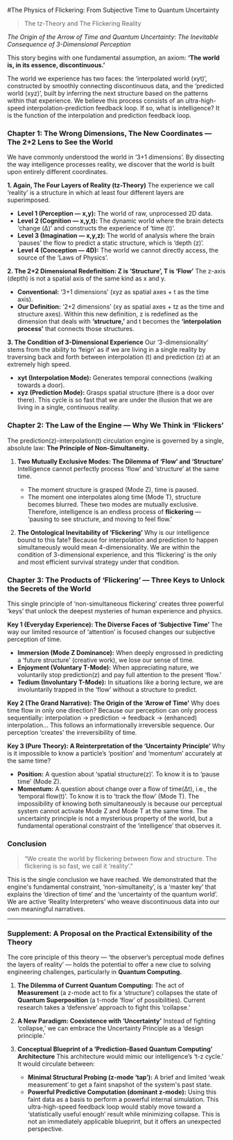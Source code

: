 #The Physics of Flickering: From Subjective Time to Quantum Uncertainty

> The tz-Theory and The Flickering Reality

*The Origin of the Arrow of Time and Quantum Uncertainty: The Inevitable Consequence of 3-Dimensional Perception*

This story begins with one fundamental assumption, an axiom: **‘The world is, in its essence, discontinuous.’**

The world we experience has two faces: the ‘interpolated world (xyt)’, constructed by smoothly connecting discontinuous data, and the ‘predicted world (xyz)’, built by inferring the next structure based on the patterns within that experience. We believe this process consists of an ultra-high-speed interpolation-prediction feedback loop. If so, what is intelligence? It is the function of the interpolation and prediction feedback loop.

### Chapter 1: The Wrong Dimensions, The New Coordinates — The 2+2 Lens to See the World
We have commonly understood the world in ‘3+1 dimensions’. By dissecting the way intelligence processes reality, we discover that the world is built upon entirely different coordinates.

**1. Again, The Four Layers of Reality (tz-Theory)**
The experience we call ‘reality’ is a structure in which at least four different layers are superimposed.
- **Level 1 (Perception — x,y):** The world of raw, unprocessed 2D data.
- **Level 2 (Cognition — x,y,t):** The dynamic world where the brain detects ‘change (Δ)’ and constructs the experience of ‘time (t)’.
- **Level 3 (Imagination — x,y,z):** The world of analysis where the brain ‘pauses’ the flow to predict a static structure, which is ‘depth (z)’.
- **Level 4 (Conception — 4D):** The world we cannot directly access, the source of the ‘Laws of Physics’.

**2. The 2+2 Dimensional Redefinition: Z is ‘Structure’, T is ‘Flow’**
The z-axis (depth) is not a spatial axis of the same kind as x and y.
- **Conventional:** ‘3+1 dimensions’ (xyz as spatial axes + t as the time axis).
- **Our Definition:** ‘2+2 dimensions’ (xy as spatial axes + tz as the time and structure axes).
Within this new definition, z is redefined as the dimension that deals with **‘structure,’** and t becomes the **‘interpolation process’** that connects those structures.

**3. The Condition of 3-Dimensional Experience**
Our ‘3-dimensionality’ stems from the ability to ‘feign’ as if we are living in a single reality by traversing back and forth between interpolation (t) and prediction (z) at an extremely high speed.
- **xyt (Interpolation Mode):** Generates temporal connections (walking towards a door).
- **xyz (Prediction Mode):** Grasps spatial structure (there is a door over there).
This cycle is so fast that we are under the illusion that we are living in a single, continuous reality.

### Chapter 2: The Law of the Engine — Why We Think in ‘Flickers’
The prediction(z)-interpolation(t) circulation engine is governed by a single, absolute law: **The Principle of Non-Simultaneity.**

1.  **Two Mutually Exclusive Modes: The Dilemma of ‘Flow’ and ‘Structure’**
    Intelligence cannot perfectly process ‘flow’ and ‘structure’ at the same time.
    *   The moment structure is grasped (Mode Z), time is paused.
    *   The moment one interpolates along time (Mode T), structure becomes blurred.
    These two modes are mutually exclusive. Therefore, intelligence is an endless process of **flickering** — ‘pausing to see structure, and moving to feel flow.’

2.  **The Ontological Inevitability of ‘Flickering’**
    Why is our intelligence bound to this fate? Because for interpolation and prediction to happen simultaneously would mean 4-dimensionality. We are within the condition of 3-dimensional experience, and this ‘flickering’ is the only and most efficient survival strategy under that condition.

### Chapter 3: The Products of ‘Flickering’ — Three Keys to Unlock the Secrets of the World
This single principle of ‘non-simultaneous flickering’ creates three powerful ‘keys’ that unlock the deepest mysteries of human experience and physics.

**Key 1 (Everyday Experience): The Diverse Faces of ‘Subjective Time’**
The way our limited resource of ‘attention’ is focused changes our subjective perception of time.
- **Immersion (Mode Z Dominance):** When deeply engrossed in predicting a ‘future structure’ (creative work), we lose our sense of time.
- **Enjoyment (Voluntary T-Mode):** When appreciating nature, we voluntarily stop prediction(z) and pay full attention to the present ‘flow.’
- **Tedium (Involuntary T-Mode):** In situations like a boring lecture, we are involuntarily trapped in the ‘flow’ without a structure to predict.

**Key 2 (The Grand Narrative): The Origin of the ‘Arrow of Time’**
Why does time flow in only one direction? Because our perception can only process sequentially: interpolation → prediction → feedback → (enhanced) interpolation... This follows an informationally irreversible sequence. Our perception ‘creates’ the irreversibility of time.

**Key 3 (Pure Theory): A Reinterpretation of the ‘Uncertainty Principle’**
Why is it impossible to know a particle’s ‘position’ and ‘momentum’ accurately at the same time?
- **Position:** A question about ‘spatial structure(z)’. To know it is to ‘pause time’ (Mode Z).
- **Momentum:** A question about change over a flow of time(Δt), i.e., the ‘temporal flow(t)’. To know it is to ‘track the flow’ (Mode T).
The impossibility of knowing both simultaneously is because our perceptual system cannot activate Mode Z and Mode T at the same time. The uncertainty principle is not a mysterious property of the world, but a fundamental operational constraint of the ‘intelligence’ that observes it.

### Conclusion
> “We create the world by flickering between flow and structure.
> The flickering is so fast, we call it ‘reality’.”

This is the single conclusion we have reached. We demonstrated that the engine's fundamental constraint, ‘non-simultaneity’, is a ‘master key’ that explains the ‘direction of time’ and the ‘uncertainty of the quantum world’. We are active ‘Reality Interpreters’ who weave discontinuous data into our own meaningful narratives.

---
### Supplement: A Proposal on the Practical Extensibility of the Theory
The core principle of this theory — ‘the observer’s perceptual mode defines the layers of reality’ — holds the potential to offer a new clue to solving engineering challenges, particularly in **Quantum Computing.**

1.  **The Dilemma of Current Quantum Computing:** The act of **Measurement** (a z-mode act to fix a ‘structure’) collapses the state of **Quantum Superposition** (a t-mode ‘flow’ of possibilities). Current research takes a ‘defensive’ approach to fight this ‘collapse.’

2.  **A New Paradigm: Coexistence with ‘Uncertainty’**
    Instead of fighting ‘collapse,’ we can embrace the Uncertainty Principle as a ‘design principle.’

3.  **Conceptual Blueprint of a ‘Prediction-Based Quantum Computing’ Architecture**
    This architecture would mimic our intelligence’s ‘t-z cycle.’ It would circulate between:
    *   **Minimal Structural Probing (z-mode ‘tap’):** A brief and limited ‘weak measurement’ to get a faint snapshot of the system's past state.
    *   **Powerful Predictive Computation (dominant z-mode):** Using this faint data as a basis to perform a powerful internal simulation.
    This ultra-high-speed feedback loop would stably move toward a ‘statistically useful enough’ result while minimizing collapse. This is not an immediately applicable blueprint, but it offers an unexpected perspective.
